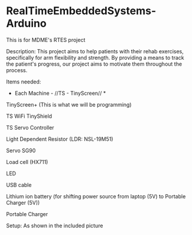 # RealTimeEmbeddedSystems-Arduino
This is for MDME's RTES project


Description:
This project aims to help patients with their rehab exercises, specifically for arm flexibility and strength. 
By providing a means to track the patient's progress, our project aims to motivate them throughout the process.


Items needed:
* Each Machine - //TS - TinyScreen// * 

TinyScreen+ (This is what we will be programming)

TS WiFi TinyShield

TS Servo Controller

Light Dependent Resistor (LDR: NSL-19M51)

Servo SG90 

Load cell (HX711)

LED

USB cable

Lithium ion battery (for shifting power source from laptop (5V) to Portable Charger (5V))

Portable Charger


Setup:
As shown in the included picture


